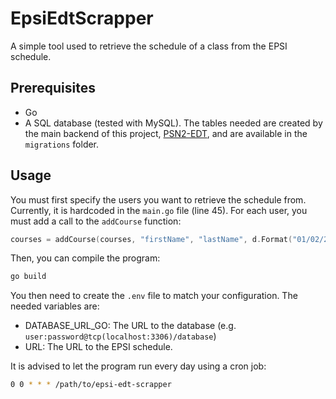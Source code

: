 # EpsiEdtScrapper
A simple tool used to retrieve the schedule of a class from the EPSI schedule.

## Prerequisites
- Go
- A SQL database (tested with MySQL). The tables needed are created by the main backend of this project, [PSN2-EDT](https://github.com/0Killian/PSN2-EDT), and are available in the `migrations` folder.

## Usage
You must first specify the users you want to retrieve the schedule from. Currently, it is hardcoded in the `main.go` file (line 45). For each user, you must add a call to the `addCourse` function:
```go
courses = addCourse(courses, "firstName", "lastName", d.Format("01/02/2006"))
```

Then, you can compile the program:
```bash
go build
```

You then need to create the `.env` file to match your configuration. The needed variables are:
- DATABASE_URL_GO: The URL to the database (e.g. `user:password@tcp(localhost:3306)/database`)
- URL: The URL to the EPSI schedule.

It is advised to let the program run every day using a cron job:
```bash
0 0 * * * /path/to/epsi-edt-scrapper
```
